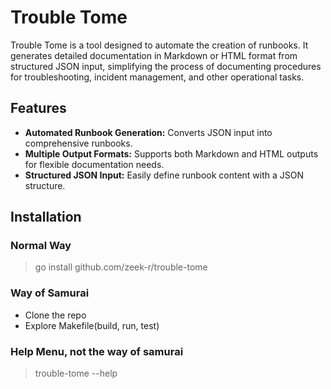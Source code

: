 # Trouble Tome

Trouble Tome is a tool designed to automate the creation of runbooks. It generates detailed documentation in Markdown or HTML format from structured JSON input, simplifying the process of documenting procedures for troubleshooting, incident management, and other operational tasks.

## Features

- **Automated Runbook Generation:** Converts JSON input into comprehensive runbooks.
- **Multiple Output Formats:** Supports both Markdown and HTML outputs for flexible documentation needs.
- **Structured JSON Input:** Easily define runbook content with a JSON structure.

## Installation
### Normal Way
> go install github.com/zeek-r/trouble-tome

### Way of Samurai
- Clone the repo
- Explore Makefile(build, run, test)

### Help Menu, not the way of samurai
> trouble-tome --help
